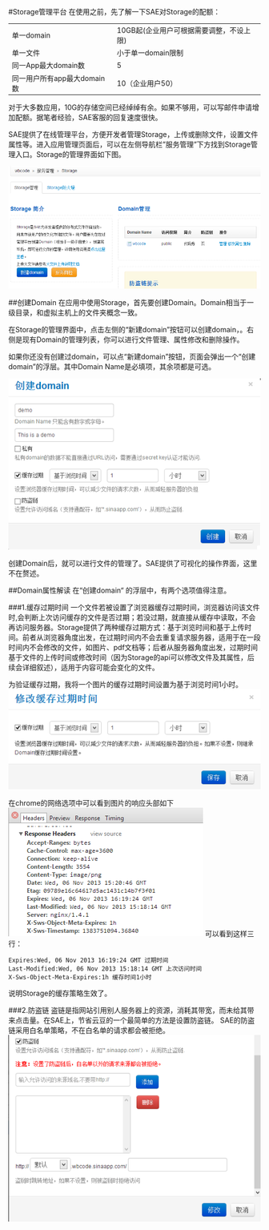 #Storage管理平台
在使用之前，先了解一下SAE对Storage的配额：
<table>
   <tr>
      <td>单一domain</td>
      <td>10GB起(企业用户可根据需要调整，不设上限)</td>
   </tr>
   <tr>
      <td>单一文件</td>
      <td>小于单一domain限制</td>
   </tr>
   <tr>
      <td>同一App最大domain数</td>
      <td>5</td>
   </tr>
   <tr>
      <td>同一用户所有app最大domain数</td>
      <td>10（企业用户50）</td>
   </tr>   
</table>

对于大多数应用，10G的存储空间已经绰绰有余。如果不够用，可以写邮件申请增加配额。据笔者经验，SAE客服的回复速度很快。

SAE提供了在线管理平台，方便开发者管理Storage，上传或删除文件，设置文件属性等。进入应用管理页面后，可以在左侧导航栏”服务管理”下方找到Storage管理入口。Storage的管理界面如下图。

![Storage的管理界面](images/storage_admin.png "Storage的管理界面")

##创建Domain
在应用中使用Storage，首先要创建Domain。Domain相当于一级目录，和虚拟主机上的文件夹概念一致。

在Storage的管理界面中，点击左侧的“新建domain”按钮可以创建domain，。右侧是现有Domain的管理列表，你可以进行文件管理、属性修改和删除操作。

如果你还没有创建过domain，可以点“新建domain”按钮，页面会弹出一个“创建domain”的浮层。其中Domain Name是必填项，其余项都是可选。

![创建domain](images/create_domain.png "创建domain")

创建Domain后，就可以进行文件的管理了。SAE提供了可视化的操作界面，这里不在赘述。

##Domain属性解读
在“创建domain“ 的浮层中，有两个选项值得注意。

###1.缓存过期时间
一个文件若被设置了浏览器缓存过期时间，浏览器访问该文件时,会判断上次访问缓存的文件是否过期；若没过期，就直接从缓存中读取，不会再访问服务器。Storage提供了两种缓存过期方式：基于浏览时间和基于上传时间。前者从浏览器角度出发，在过期时间内不会去重复请求服务器，适用于在一段时间内不会修改的文件，如图片、pdf文档等；后者从服务器角度出发，过期时间基于文件的上传时间或修改时间（因为Storage的api可以修改文件及其属性，后续会详细叙述），适用于内容可能会变化的文件。

为验证缓存过期，我将一个图片的缓存过期时间设置为基于浏览时间1小时。
![设置缓存过期时间](images/cache_expire_time.png "设置缓存过期时间") 


在chrome的网络选项中可以看到图片的响应头部如下
![图片的响应头部](images/cache_expire_time_chrome_header_half.png "图片的响应头部") 
可以看到这样三行：

    Expires:Wed, 06 Nov 2013 16:19:24 GMT 过期时间
    Last-Modified:Wed, 06 Nov 2013 15:18:14 GMT 上次访问时间
    X-Sws-Object-Meta-Expires:1h 缓存时间1小时
说明Storage的缓存策略生效了。

###2.防盗链
盗链是指网站引用别人服务器上的资源，消耗其带宽，而未给其带来点击量。在SAE上，节省云豆的一个最简单的方法是设置防盗链。
SAE的防盗链采用白名单策略，不在白名单的请求都会被拒绝。
![Storage防盗链设置](images/fang_dao_liang.png "Storage防盗链设置")